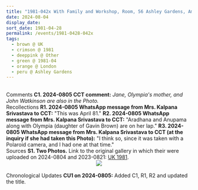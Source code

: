 ```yaml
---
title: "1981-042x With Family and Workshop, Room, 56 Ashley Gardens, Ambrosden Avenue (near Victoria Station), London, UK"
date: 2024-08-04
display_date: 
sort_date: 1981-04-28
permalink: /events/1981-0428-042x
tags:
  - brown @ UK
  - crimson @ 1981
  - deeppink @ Other
  - green @ 1981-04
  - orange @ London  
  - peru @ Ashley Gardens
---
```


<br>

<wave-list>
  <list-title color="DarkSeaGreen" width="55">Comments</list-title>
  <list-item color="BlanchedAlmond" width="280"><b>C1. 2024-0805 CCT comment:</b> <i>Jane, Olympia's mother, and John Watkinson are also in the Photo.</i></list-item>
</wave-list>

<br>

<wave-list>
  <list-title color="DarkSeaGreen" width="65"> Recollections</list-title>
  <list-item color="BlanchedAlmond" width="280"><b>R1. 2024-0805 WhatsApp message from Mrs. Kalpana Srivastava to CCT:</b> "This was April 81."</list-item>
  <list-item color="Lavender" width="280"><b>R2. 2024-0805 WhatsApp message from Mrs. Kalpana Srivastava to CCT:</b> "Aradhana and Anupama along with Olympia (daughter of Gavin Brown) are on her lap."</list-item>
  <list-item color="BlanchedAlmond" width="280"><b>R3. 2024-0805 WhatsApp message from Mrs. Kalpana Srivastava to CCT (at the inquiry if she had taken this Photo):</b> "I think so, since it was taken with a Polaroid camera, and I had one at that time."</list-item>  
</wave-list>

<br>

<wave-list>
  <list-title color="DarkSeaGreen" width="40">Sources</list-title>
  <list-item color="BlanchedAlmond"  width="280"><b>S1. Two Photos.</b> Link to the original gallery in which their were uploaded on 2024-0804 and 2023-0821: <a href="https://eternalmoments.smugmug.com/Countries/UK/1981/">UK 1981</a>.</list-item>
</wave-list>

<div style="text-align: center"><img src="https://pub-bcc3cbe9b1e94ba1ac28915f7a3900fa.r2.dev/1981-042x_With_Family_and_Workshop_56_Ashley_Gardens_Ambrosden_Avenue_(near_Victoria_Station)_London_UK_01_(Patricia_Proenza_Collection).jpg" /></div>

<br>

<wave-list>
  <list-title color="DarkSeaGreen" width="110">Chronological Updates</list-title>
  <list-item color="BlanchedAlmond"  width="280"><b>CU1 on 2024-0805:</b> Added C1, R1, R2 and updated the title.</list-item>
</wave-list>